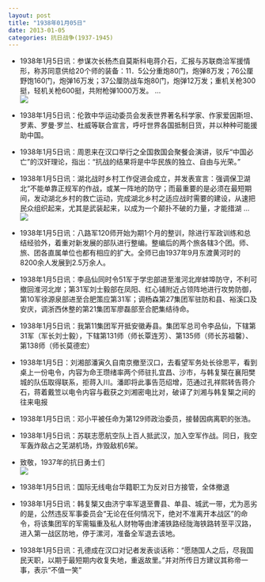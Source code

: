 ```yaml
---
layout: post
title: "1938年01月05日"
date: 2013-01-05
categories: 抗日战争(1937-1945)
---
```


<meta name="referrer" content="no-referrer" />

- 1938年1月5日讯：参谋次长杨杰自莫斯科电蒋介石，汇报与苏联商洽军援情形，称苏同意供给20个师的装备：11．5公分重炮80门，炮弹8万发；76公厘野饱160门，炮弹16万发；37公厘防战车炮80门，炮弹12万发；重机关枪300挺，轻机关枪600挺，共附枪弹1000万发。 ...  <br/><img src="https://ww2.sinaimg.cn/large/aca367d8jw1e0ixv75rbgj.jpg" />

- 1938年1月5日讯：伦敦中华运动委员会发表世界著名科学家、作家爱因斯坦、罗素、罗曼·罗兰、杜威等联合宣言，呼吁世界各国抵制日货，并以种种可能援助中国。 

- 1938年1月5日讯：周恩来在汉口举行之全国救国会聚餐会演讲，驳斥“中国必亡”的汉奸理论，指出：“抗战的结果将是中华民族的独立、自由与光荣。” 

- 1938年1月5日讯：湖北战时乡村工作促进会成立，并发表宣言：强调保卫湖北“不能单靠正规军的作战，或某一阵地的防守；而最重要的是必须在最短期间，发动湖北乡村的救亡运动，完成湖北乡村之适应战时需要的建设，从速把民众组织起来，尤其是武装起来，以成为一个颠扑不破的力量，才能措湖 ...  <br/><img src="https://ww2.sinaimg.cn/large/aca367d8jw1e0isnu0z7vj.jpg" />

- 1938年1月5日讯：八路军120师开始为期1个月的整训，除进行军政训练和总结经验外，着重对新发展的部队进行整编。整编后的两个旅各辖3个团。师、旅、团各直属单位也都有相应的扩大。全师已由1937年9月东渡黄河时的8200余人发展到2.5万余人。 

- 1938年1月5日讯：李品仙同时令51军于学忠部进至淮河北岸蚌埠防守，不利可撤回淮河北岸；第31军刘士毅部在凤阳、红心铺附近占领阵地进行攻势防御，第10军徐源泉部进至合肥策应第31军；调杨森第27集团军驻防和县、裕溪口及安庆，调浙西休整的第21集团军廖磊部至合肥集结待命。 

- 1938年1月5日讯：我第11集团军开抵安徽寿县。集团军总司令李品仙，下辖第31军（军长刘士毅），下辖第131师（师长覃连芳）、第135师（师长苏祖馨）、第138师（师长莫德宏） 

- 1938年1月5日：刘湘部潘寅久自南京撤至汉口，去看望军务处长徐思平，看到桌上一份电令，内容为命王瓒绪率两个师驻扎宜昌、沙市，与韩复榘在襄阳樊城的队伍取得联系，拒蒋入川。潘即将此事告范绍增，范通过孔祥熙转告蒋介石，蒋着戴笠以电令内容与截获之刘湘密电比对，破译了刘湘与韩复榘之间的往来电报 

- 1938年1月5日讯：邓小平被任命为第129师政治委员，接替因病离职的张浩。 

- 1938年1月5日讯：苏联志愿航空队上百人抵武汉，加入空军作战。同日，我空军轰炸敌占之芜湖机场，炸毁敌机6架。  

- 致敬，1937年的抗日勇士们 <br/><img src="https://ww1.sinaimg.cn/large/aca367d8jw1e0ihtfo7nvj.jpg" />

- 1938年1月5日讯：国际无线电台华籍职工为反对日方接管，全体撤退 

- 1938年1月5日讯：韩复榘又由济宁率军退至曹县、单县、城武一带，尤为恶劣的是，公然违反军事委员会“无论在任何情况下，绝对不准离开本战区”的命令，将该集团军的军需辎重及私人财物等由津浦铁路经陇海铁路转至平汉路，进入第一战区防地，停于漯河，准备全军退去该地。 

- 1938年1月5日讯：孔德成在汉口对记者发表谈话称：“愿随国人之后，尽我国民天职，以期于最短期内收复失地，重返故里。”并对所传日方建议其称帝一事，表示“不值一笑” 

